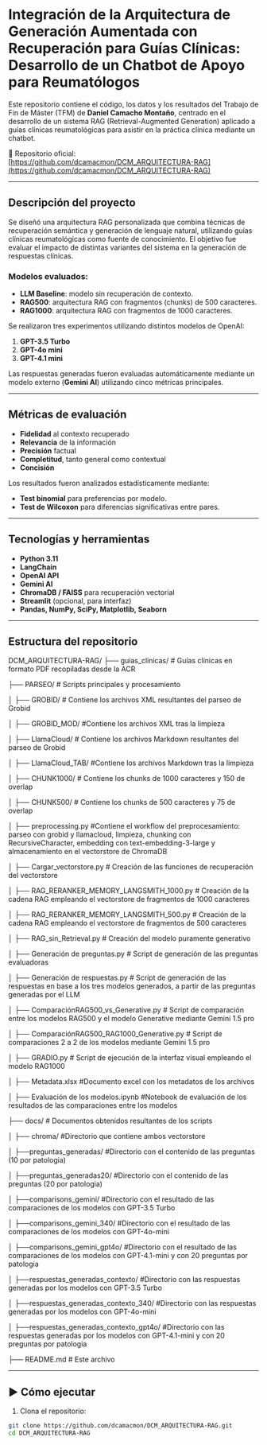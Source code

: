 #  Integración de la Arquitectura de Generación Aumentada con Recuperación para Guías Clínicas: Desarrollo de un Chatbot de Apoyo para Reumatólogos

Este repositorio contiene el código, los datos y los resultados del Trabajo de Fin de Máster (TFM) de **Daniel Camacho Montaño**, centrado en el desarrollo de un sistema RAG (Retrieval-Augmented Generation) aplicado a guías clínicas reumatológicas para asistir en la práctica clínica mediante un chatbot.

🔗 Repositorio oficial: [https://github.com/dcamacmon/DCM_ARQUITECTURA-RAG](https://github.com/dcamacmon/DCM_ARQUITECTURA-RAG)

---

##  Descripción del proyecto

Se diseñó una arquitectura RAG personalizada que combina técnicas de recuperación semántica y generación de lenguaje natural, utilizando guías clínicas reumatológicas como fuente de conocimiento. El objetivo fue evaluar el impacto de distintas variantes del sistema en la generación de respuestas clínicas.

### Modelos evaluados:

- **LLM Baseline**: modelo sin recuperación de contexto.
- **RAG500**: arquitectura RAG con fragmentos (chunks) de 500 caracteres.
- **RAG1000**: arquitectura RAG con fragmentos de 1000 caracteres.

Se realizaron tres experimentos utilizando distintos modelos de OpenAI:

1. **GPT-3.5 Turbo**
2. **GPT-4o mini**
3. **GPT-4.1 mini**

Las respuestas generadas fueron evaluadas automáticamente mediante un modelo externo (**Gemini AI**) utilizando cinco métricas principales.

---

##  Métricas de evaluación

- **Fidelidad** al contexto recuperado  
- **Relevancia** de la información  
- **Precisión** factual  
- **Completitud**, tanto general como contextual  
- **Concisión**  

Los resultados fueron analizados estadísticamente mediante:
- **Test binomial** para preferencias por modelo.
- **Test de Wilcoxon** para diferencias significativas entre pares.

---

##  Tecnologías y herramientas

- **Python 3.11**
- **LangChain**
- **OpenAI API**
- **Gemini AI**
- **ChromaDB / FAISS** para recuperación vectorial
- **Streamlit** (opcional, para interfaz)
- **Pandas, NumPy, SciPy, Matplotlib, Seaborn**

---

##  Estructura del repositorio

DCM_ARQUITECTURA-RAG/
├── guias_clinicas/ # Guías clínicas en formato PDF recopiladas desde la ACR

├── PARSEO/ # Scripts principales y procesamiento

│ ├── GROBID/ # Contiene los archivos XML resultantes del parseo de Grobid

│ ├── GROBID_MOD/ #Contiene los archivos XML tras la limpieza

│ ├── LlamaCloud/ # Contiene los archivos Markdown resultantes del parseo de Grobid

│ ├── LlamaCloud_TAB/ #Contiene los archivos Markdown tras la limpieza

│ ├── CHUNK1000/ # Contiene los chunks de 1000 caracteres y 150 de overlap

│ ├── CHUNK500/ # Contiene los chunks de 500 caracteres y 75 de overlap

│ ├── preprocessing.py #Contiene el workflow del preprocesamiento: parseo con grobid y llamacloud, limpieza, chunking con RecursiveCharacter, embedding con text-embedding-3-large y almacenamiento en el vectorstore de ChromaDB

│ ├── Cargar_vectorstore.py # Creación de las funciones de recuperación del vectorstore

│ ├── RAG_RERANKER_MEMORY_LANGSMITH_1000.py # Creación de la cadena RAG empleando el vectorstore de fragmentos de 1000 caracteres

│ ├── RAG_RERANKER_MEMORY_LANGSMITH_500.py # Creación de la cadena RAG empleando el vectorstore de fragmentos de 500 caracteres

│ ├── RAG_sin_Retrieval.py # Creación del modelo puramente generativo

│ ├── Generación de preguntas.py # Script de generación de las preguntas evaluadoras 

│ ├── Generación de respuestas.py # Script de generación de las respuestas en base a los tres modelos generados, a partir de las preguntas generadas por el LLM 

│ ├── ComparaciónRAG500_vs_Generative.py # Script de comparación entre los modelos RAG500 y el modelo Generative mediante Gemini 1.5 pro

│ ├── ComparaciónRAG500_RAG1000_Generative.py # Script de comparaciones 2 a 2 de los modelos mediante Gemini 1.5 pro

│ ├── GRADIO.py # Script de ejecución de la interfaz visual empleando el modelo RAG1000

│ ├── Metadata.xlsx #Documento excel con los metadatos de los archivos

│ ├── Evaluación de los modelos.ipynb #Notebook de evaluación de los resultados de las comparaciones entre los modelos

├── docs/ # Documentos obtenidos resultantes de los scripts

│ ├── chroma/ #Directorio que contiene ambos vectorstore

│ ├──preguntas_generadas/ #Directorio con el contenido de las preguntas (10 por patologia)

│ ├──preguntas_generadas20/ #Directorio con el contenido de las preguntas (20 por patologia)

│ ├──comparisons_gemini/ #Directorio con el resultado de las comparaciones de los modelos con GPT-3.5 Turbo

│ ├──comparisons_gemini_340/ #Directorio con el resultado de las comparaciones de los modelos con GPT-4o-mini

│ ├──comparisons_gemini_gpt4o/ #Directorio con el resultado de las comparaciones de los modelos con GPT-4.1-mini y con 20 preguntas por patologia

│ ├──respuestas_generadas_contexto/ #Directorio con las respuestas generadas por los modelos con GPT-3.5 Turbo

│ ├──respuestas_generadas_contexto_340/ #Directorio con las respuestas generadas por los modelos con GPT-4o-mini

│ ├──respuestas_generadas_contexto_gpt4o/ #Directorio con las respuestas generadas por los modelos con GPT-4.1-mini y con 20 preguntas por patologia

├── README.md # Este archivo

---

## ▶️ Cómo ejecutar

1. Clona el repositorio:

```bash
git clone https://github.com/dcamacmon/DCM_ARQUITECTURA-RAG.git
cd DCM_ARQUITECTURA-RAG
